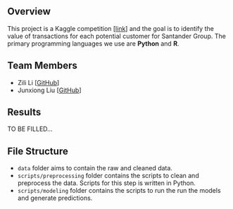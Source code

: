 ## Overview
This project is a Kaggle competition [[link](https://www.kaggle.com/c/santander-value-prediction-challenge)] and the goal is to identify the value of transactions for each potential customer for Santander Group. The primary programming languages we use are **Python** and **R**.

## Team Members
* Zili Li [[GitHub](https://github.com/lzl1103)]
* Junxiong Liu [[GitHub](https://github.com/junxiongliu)]

## Results
TO BE FILLED...

## File Structure
* `data` folder aims to contain the raw and cleaned data.
* `scripts/preprocessing` folder contains the scripts to clean and preprocess the data. Scripts for this step is written in Python.
* `scripts/modeling` folder contains the scripts to run the run the models and generate predictions.
